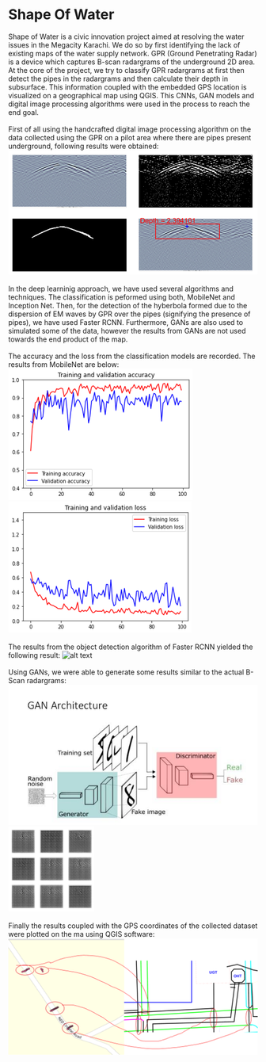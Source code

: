 # Shape Of Water
Shape of Water is a civic innovation project aimed at resolving the water issues in the Megacity Karachi. We do so by first identifying the lack of existing maps of the water supply network. GPR (Ground Penetrating Radar) is a device which captures B-scan radargrams of the underground 2D area. At the core of the project, we try to classify GPR radargrams at first then detect the pipes in the radargrams and then calculate their depth in subsurface. This information coupled with the embedded GPS location is visualized on a geographical map using QGIS. This CNNs, GAN models and digital image processing algorithms were used in the process to reach the end goal. 
<br />
<br />
First of all using the handcrafted digital image processing algorithm on the data collected using the GPR on a pilot area where there are pipes present underground, following results were obtained:
![alt text](https://github.com/MursalinLarik/ShapeOfWater/blob/master/object_detection_image_processing.png)
<br />
<br />
In the deep learninig approach, we have used several algorithms and techniques. The classification is peformed using both, MobileNet and Inception Net. Then, for the detection of the hyberbola formed due to the dispersion of EM waves by GPR over the pipes (signifying the presence of pipes), we have used Faster RCNN. Furthermore, GANs are also used to simulated some of the data, however the results from GANs are not used towards the end product of the map.
<br />
<br />
The accuracy and the loss from the classification models are recorded. The results from MobileNet are below:
![alt text](https://github.com/MursalinLarik/ShapeOfWater/blob/master/classification_accuracy.png)
![alt text](https://github.com/MursalinLarik/ShapeOfWater/blob/master/classification_loss.png)
<br />
<br />
The results from the object detection algorithm of Faster RCNN yielded the following result:
![alt text](https://github.com/MursalinLarik/ShapeOfWater/blob/master/faster_RCNN_object_detection.jpg)
<br />
<br />
Using GANs, we were able to generate some results similar to the actual B-Scan radargrams:
![alt text](https://github.com/MursalinLarik/ShapeOfWater/blob/master/GAN_architecture.jpg)
<br/>
![alt text](https://github.com/MursalinLarik/ShapeOfWater/blob/master/Gan_results.png)
<br />
<br />
Finally the results coupled with the GPS coordinates of the collected dataset were plotted on the ma using QGIS software:
<br />
![alt text](https://github.com/MursalinLarik/ShapeOfWater/blob/master/plotting_on_map.png)
